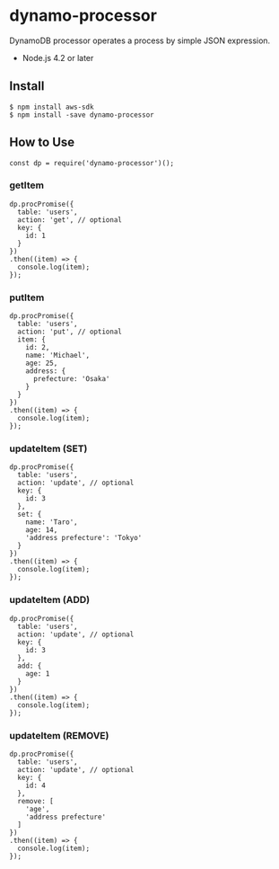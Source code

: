 dynamo-processor
================

DynamoDB processor operates a process by simple JSON expression.

* Node.js 4.2 or later

## Install

```
$ npm install aws-sdk
$ npm install -save dynamo-processor
```

## How to Use

```
const dp = require('dynamo-processor')();
```

### getItem

```
dp.procPromise({
  table: 'users',
  action: 'get', // optional
  key: {
    id: 1
  }
})
.then((item) => {
  console.log(item); 
});
```

### putItem

```
dp.procPromise({
  table: 'users',
  action: 'put', // optional
  item: {
    id: 2,
    name: 'Michael',
    age: 25,
    address: {
      prefecture: 'Osaka'
    }
  }
})
.then((item) => {
  console.log(item); 
});
```

### updateItem (SET)

```
dp.procPromise({
  table: 'users',
  action: 'update', // optional
  key: {
    id: 3
  },
  set: {
    name: 'Taro',
    age: 14,
    'address prefecture': 'Tokyo'
  }
})
.then((item) => {
  console.log(item); 
});
```

### updateItem (ADD)

```
dp.procPromise({
  table: 'users',
  action: 'update', // optional
  key: {
    id: 3
  },
  add: {
    age: 1
  }
})
.then((item) => {
  console.log(item); 
});
```

### updateItem (REMOVE)

```
dp.procPromise({
  table: 'users',
  action: 'update', // optional
  key: {
    id: 4
  },
  remove: [
    'age',
    'address prefecture'
  ]
})
.then((item) => {
  console.log(item); 
});
```
